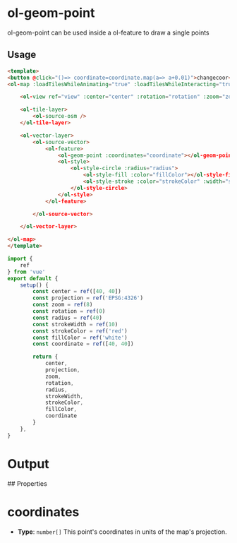 # ol-geom-point

ol-geom-point can be used inside a ol-feature to draw a single points

## Usage

```html
<template>
<button @click="()=> coordinate=coordinate.map(a=> a+0.01)">changecoor</button>
<ol-map :loadTilesWhileAnimating="true" :loadTilesWhileInteracting="true" style="height:400px">

    <ol-view ref="view" :center="center" :rotation="rotation" :zoom="zoom" :projection="projection" />

    <ol-tile-layer>
        <ol-source-osm />
    </ol-tile-layer>

    <ol-vector-layer>
        <ol-source-vector>
            <ol-feature>
                <ol-geom-point :coordinates="coordinate"></ol-geom-point>
                <ol-style>
                    <ol-style-circle :radius="radius">
                        <ol-style-fill :color="fillColor"></ol-style-fill>
                        <ol-style-stroke :color="strokeColor" :width="strokeWidth"></ol-style-stroke>
                    </ol-style-circle>
                </ol-style>
            </ol-feature>

        </ol-source-vector>

    </ol-vector-layer>

</ol-map>
</template>
```

```js
import {
    ref
} from 'vue'
export default {
    setup() {
        const center = ref([40, 40])
        const projection = ref('EPSG:4326')
        const zoom = ref(8)
        const rotation = ref(0)
        const radius = ref(40)
        const strokeWidth = ref(10)
        const strokeColor = ref('red')
        const fillColor = ref('white')
        const coordinate = ref([40, 40])

        return {
            center,
            projection,
            zoom,
            rotation,
            radius,
            strokeWidth,
            strokeColor,
            fillColor,
            coordinate
        }
    },
}
```

# Output

<script setup>
import GeomPoint from "@demos/GeomPoint.vue"
</script>

<ClientOnly>
<GeomPoint /> 
</ClientOnly>
## Properties


# coordinates

- **Type**: `number[]`
This point's coordinates in units of the map's projection.
	
